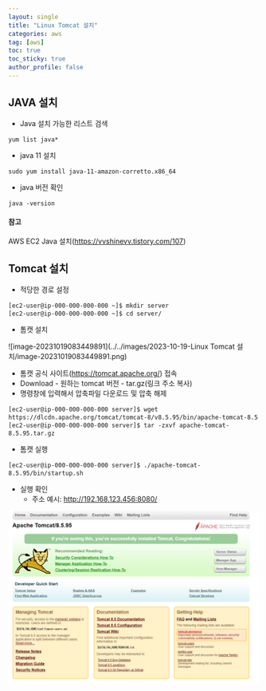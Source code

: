 ```yaml
---
layout: single
title: "Linux Tomcat 설치"
categories: aws
tag: [aws]
toc: true
toc_sticky: true
author_profile: false
---
```


## JAVA 설치

* Java 설치 가능한 리스트 검색

```
yum list java*
```



* java 11 설치

``` 
sudo yum install java-11-amazon-corretto.x86_64
```



* java 버전 확인

```
java -version
```



#### 참고

AWS EC2 Java 설치(https://vvshinevv.tistory.com/107)



## Tomcat 설치

* 적당한 경로 설정

```
[ec2-user@ip-000-000-000-000 ~]$ mkdir server
[ec2-user@ip-000-000-000-000 ~]$ cd server/
```



* 톰캣 설치

![image-20231019083449891](../../images/2023-10-19-Linux Tomcat 설치/image-20231019083449891.png)

* 톰캣 공식 사이트(https://tomcat.apache.org/) 접속
* Download - 원하는 tomcat 버전 - tar.gz(링크 주소 복사)
* 명령창에 입력해서 압축파일 다운로드 및 압축 해제

```
[ec2-user@ip-000-000-000-000 server]$ wget https://dlcdn.apache.org/tomcat/tomcat-8/v8.5.95/bin/apache-tomcat-8.5
[ec2-user@ip-000-000-000-000 server]$ tar -zxvf apache-tomcat-8.5.95.tar.gz
```



* 톰캣 실행

```
[ec2-user@ip-000-000-000-000 server]$ ./apache-tomcat-8.5.95/bin/startup.sh
```



* 실행 확인
  * 주소 예시: http://192.168.123.456:8080/

<img src="../../images/2023-10-19-Linux Tomcat 설치/image-20231019084514008.png" alt="image-20231019084514008" style="zoom:67%;" />
